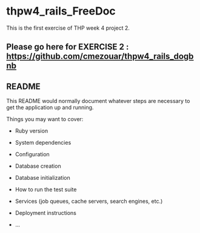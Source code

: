 # thpw4_rails_FreeDoc

This is the first exercise of THP week 4 project 2.

## **Please go here for **EXERCISE 2** : https://github.com/cmezouar/thpw4_rails_dogbnb**

## README

This README would normally document whatever steps are necessary to get the
application up and running.

Things you may want to cover:

* Ruby version

* System dependencies

* Configuration

* Database creation

* Database initialization

* How to run the test suite

* Services (job queues, cache servers, search engines, etc.)

* Deployment instructions

* ...
